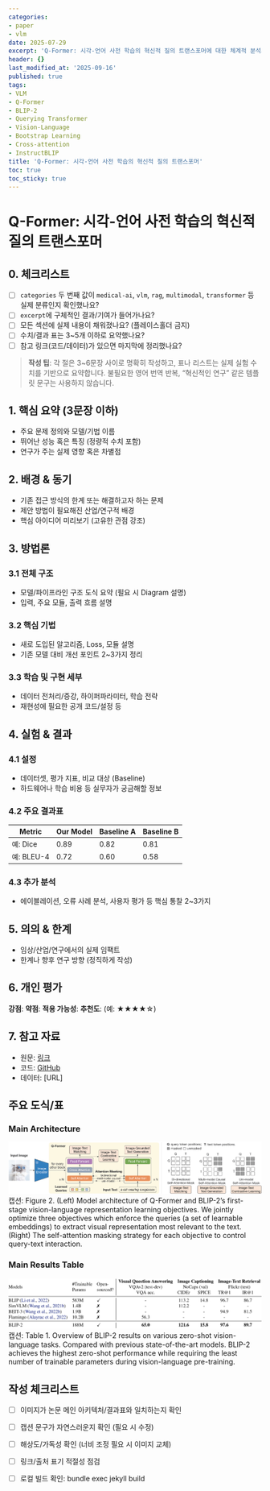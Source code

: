 ```yaml
---
categories:
- paper
- vlm
date: 2025-07-29
excerpt: 'Q-Former: 시각-언어 사전 학습의 혁신적 질의 트랜스포머에 대한 체계적 분석과 핵심 기여 요약'
header: {}
last_modified_at: '2025-09-16'
published: true
tags:
- VLM
- Q-Former
- BLIP-2
- Querying Transformer
- Vision-Language
- Bootstrap Learning
- Cross-attention
- InstructBLIP
title: 'Q-Former: 시각-언어 사전 학습의 혁신적 질의 트랜스포머'
toc: true
toc_sticky: true
---
```


# Q-Former: 시각-언어 사전 학습의 혁신적 질의 트랜스포머

## 0. 체크리스트
- [ ] `categories` 두 번째 값이 `medical-ai`, `vlm`, `rag`, `multimodal`, `transformer` 등 실제 분류인지 확인했나요?
- [ ] `excerpt`에 구체적인 결과/기여가 들어가나요?
- [ ] 모든 섹션에 실제 내용이 채워졌나요? (플레이스홀더 금지)
- [ ] 수치/결과 표는 3~5개 이하로 요약했나요?
- [ ] 참고 링크(코드/데이터)가 있으면 마지막에 정리했나요?

> **작성 팁**: 각 절은 3~6문장 사이로 명확히 작성하고, 표나 리스트는 실제 실험 수치를 기반으로 요약합니다. 불필요한 영어 번역 반복, “혁신적인 연구” 같은 템플릿 문구는 사용하지 않습니다.

## 1. 핵심 요약 (3문장 이하)
- 주요 문제 정의와 모델/기법 이름
- 뛰어난 성능 혹은 특징 (정량적 수치 포함)
- 연구가 주는 실제 영향 혹은 차별점

## 2. 배경 & 동기
- 기존 접근 방식의 한계 또는 해결하고자 하는 문제
- 제안 방법이 필요해진 산업/연구적 배경
- 핵심 아이디어 미리보기 (고유한 관점 강조)

## 3. 방법론
### 3.1 전체 구조
- 모델/파이프라인 구조 도식 요약 (필요 시 Diagram 설명)
- 입력, 주요 모듈, 출력 흐름 설명

### 3.2 핵심 기법
- 새로 도입된 알고리즘, Loss, 모듈 설명
- 기존 모델 대비 개선 포인트 2~3가지 정리

### 3.3 학습 및 구현 세부
- 데이터 전처리/증강, 하이퍼파라미터, 학습 전략
- 재현성에 필요한 공개 코드/설정 등

## 4. 실험 & 결과
### 4.1 설정
- 데이터셋, 평가 지표, 비교 대상 (Baseline)
- 하드웨어나 학습 비용 등 실무자가 궁금해할 정보

### 4.2 주요 결과표
| Metric | Our Model | Baseline A | Baseline B |
| ------ | --------- | ---------- | ---------- |
| 예: Dice | 0.89 | 0.82 | 0.81 |
| 예: BLEU-4 | 0.72 | 0.60 | 0.58 |

### 4.3 추가 분석
- 에이블레이션, 오류 사례 분석, 사용자 평가 등 핵심 통찰 2~3가지

## 5. 의의 & 한계
- 임상/산업/연구에서의 실제 임팩트
- 한계나 향후 연구 방향 (정직하게 작성)

## 6. 개인 평가
**강점**: 
**약점**: 
**적용 가능성**: 
**추천도**: (예: ★★★★☆)

## 7. 참고 자료
- 원문: [링크](https://arxiv.org/abs/XXXX)
- 코드: [GitHub](https://github.com/...)
- 데이터: [URL]


## 주요 도식/표

### Main Architecture
![Architecture](/assets/images/paper/Q-Former-Querying-Transformer-Vision-Language-Pre-training/fig_03.png)
캡션: Figure 2. (Left) Model architecture of Q-Former and BLIP-2’s first-stage vision-language representation learning objectives. We jointly optimize three objectives which enforce the queries (a set of learnable embeddings) to extract visual representation most relevant to the text. (Right) The self-attention masking strategy for each objective to control query-text interaction.

### Main Results Table
![Results](/assets/images/paper/Q-Former-Querying-Transformer-Vision-Language-Pre-training/table_01.png)
캡션: Table 1. Overview of BLIP-2 results on various zero-shot vision-language tasks. Compared with previous state-of-the-art models. BLIP-2 achieves the highest zero-shot performance while requiring the least number of trainable parameters during vision-language pre-training.

## 작성 체크리스트

- [ ] 이미지가 논문 메인 아키텍처/결과표와 일치하는지 확인
- [ ] 캡션 문구가 자연스러운지 확인 (필요 시 수정)
- [ ] 해상도/가독성 확인 (너비 조정 필요 시 이미지 교체)
- [ ] 링크/출처 표기 적절성 점검
- [ ] 로컬 빌드 확인: bundle exec jekyll build

